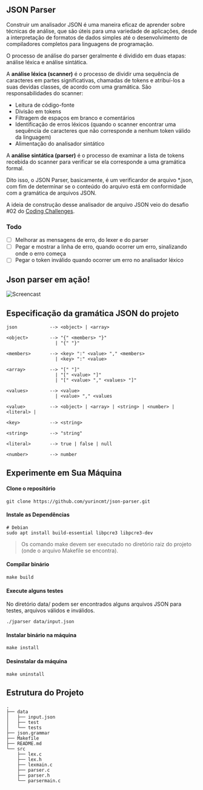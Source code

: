﻿## JSON Parser
Construir um analisador JSON é uma maneira eficaz de aprender sobre técnicas de análise, que são úteis para uma variedade de aplicações, desde a interpretação de formatos de dados simples até o desenvolvimento de compiladores completos para linguagens de programação.

O processo de análise do parser geralmente é dividido em duas etapas: análise léxica e análise sintática.

A **análise léxica (scanner)** é o processo de dividir uma sequência de caracteres em partes significativas, chamadas de tokens e atribuí-los a suas devidas classes, de acordo com uma gramática. São responsabilidades do scanner:

- Leitura de código-fonte
- Divisão em tokens
- Filtragem de espaços em branco e comentários
- Identificação de erros léxicos (quando o scanner encontrar uma sequência de caracteres que não corresponde a nenhum token válido da linguagem)
- Alimentação do analisador sintático

A **análise sintática (parser)** é o processo de examinar a lista de tokens recebida do scanner para verificar se ela corresponde a uma gramática formal.

Dito isso, o JSON Parser, basicamente, é um verificardor de arquivo *.json, com fim de determinar se o conteúdo do arquivo está em conformidade com a gramática de arquivos JSON.

A ideia de construção desse analisador de arquivo JSON veio do desafio #02 do [Coding Challenges](https://codingchallenges.fyi/challenges/challenge-json-parser).

### Todo

- [ ] Melhorar as mensagens de erro, do lexer e do parser
- [ ] Pegar e mostrar a linha de erro, quando ocorrer um erro, sinalizando onde o erro começa
- [ ] Pegar o token inválido quando ocorrer um erro no analisador léxico

## Json parser em ação!

![Screencast](https://github.com/user-attachments/assets/5b9e5b8c-1c26-4c58-9548-c43fa3fdcb17)

## Especificação da gramática JSON do projeto

    json            --> <object> | <array>

    <object>        --> "{" <members> "}"
                      | "{" "}"

    <members>       --> <key> ":" <value> "," <members>
                      | <key> ":" <value>

    <array>         --> "[" "]"
                      | "[" <value> "]"
                      | "[" <value> "," <values> "]"

    <values>        --> <value>
                      | <value> "," <values

    <value>         --> <object> | <array> | <string> | <number> | <literal> |

    <key>           --> <string>

    <string>        --> "string"

    <literal>       --> true | false | null

    <number>        --> number

## Experimente em Sua Máquina

#### Clone o repositório

    git clone https://github.com/yurincmt/json-parser.git

#### Instale as Dependências

    # Debian
    sudo apt install build-essential libpcre3 libpcre3-dev

> Os comando make devem ser executado no diretório raiz do projeto (onde o arquivo Makefile se encontra).

#### Compilar binário

    make build

#### Execute alguns testes

No diretório data/ podem ser encontrados alguns arquivos JSON para testes, arquivos válidos e inválidos.

    ./jparser data/input.json

#### Instalar binário na máquina

    make install

#### Desinstalar da máquina

    make uninstall

## Estrutura do Projeto

    .
    ├── data
    │   ├── input.json
    │   ├── test
    │   └── tests
    ├── json.grammar
    ├── Makefile
    ├── README.md
    └── src
        ├── lex.c
        ├── lex.h
        ├── lexmain.c
        ├── parser.c
        ├── parser.h
        └── parsermain.c
